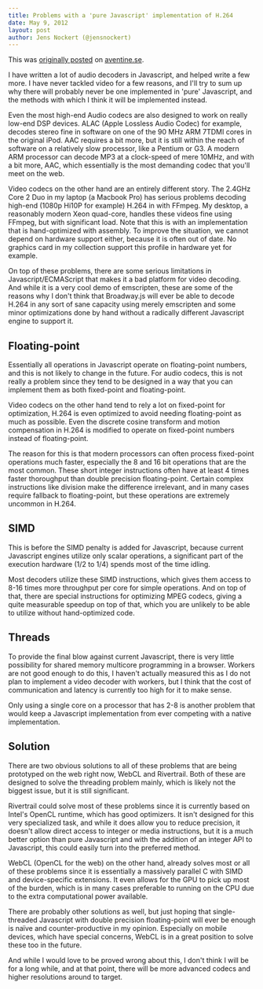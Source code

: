 ```yaml
---
title: Problems with a 'pure Javascript' implementation of H.264
date: May 9, 2012
layout: post
author: Jens Nockert (@jensnockert)
---
```


This was [originally posted](http://blog.aventine.se/post/22679577526/broadway-and-h264) on [aventine.se](http://aventine.se).


I have written a lot of audio decoders in Javascript, and helped write a few more. I have never tackled video for a few reasons, and I'll try to sum up why there will probably never be one implemented in 'pure' Javascript, and the methods with which I think it will be implemented instead.

Even the most high-end Audio codecs are also designed to work on really low-end DSP devices. ALAC (Apple Lossless Audio Codec) for example, decodes stereo fine in software on one of the 90 MHz ARM 7TDMI cores in the original iPod. AAC requires a bit more, but it is still within the reach of software on a relatively slow processor, like a Pentium or G3. A modern ARM processor can decode MP3 at a clock-speed of mere 10MHz, and with a bit more, AAC, which essentially is the most demanding codec that you'll meet on the web.

Video codecs on the other hand are an entirely different story. The 2.4GHz Core 2 Duo in my laptop (a Macbook Pro) has serious problems decoding high-end (1080p Hi10P for example) H.264 in with FFmpeg. My desktop, a reasonably modern Xeon quad-core, handles these videos fine using FFmpeg, but with significant load. Note that this is with an implementation that is hand-optimized with assembly. To improve the situation, we cannot depend on hardware support either, because it is often out of date. No graphics card in my collection support this profile in hardware yet for example.

On top of these problems, there are some serious limitations in Javascript/ECMAScript that makes it a bad platform for video decoding. And while it is a very cool demo of emscripten, these are some of the reasons why I don't think that Broadway.js will ever be able to decode H.264 in any sort of sane capacity using merely emscripten and some minor optimizations done by hand without a radically different Javascript engine to support it.


Floating-point
--------------------------------------------------------------------------------

Essentially all operations in Javascript operate on floating-point numbers, and this is not likely to change in the future. For audio codecs, this is not really a problem since they tend to be designed in a way that you can implement them as both fixed-point and floating-point.

Video codecs on the other hand tend to rely a lot on fixed-point for optimization, H.264 is even optimized to avoid needing floating-point as much as possible. Even the discrete cosine transform and motion compensation in H.264 is modified to operate on fixed-point numbers instead of floating-point.

The reason for this is that modern processors can often process fixed-point operations much faster, especially the 8 and 16 bit operations that are the most common. These short integer instructions often have at least 4 times faster thoroughput than double precision floating-point. Certain complex instructions like division make the difference irrelevant, and in many cases require fallback to floating-point, but these operations are extremely uncommon in H.264.


SIMD
--------------------------------------------------------------------------------

This is before the SIMD penalty is added for Javascript, because current Javascript engines utilize only scalar operations, a significant part of the execution hardware (1/2 to 1/4) spends most of the time idling.

Most decoders utilize these SIMD instructions, which gives them access to 8-16 times more throughput per core for simple operations. And on top of that, there are special instructions for optimizing MPEG codecs, giving a quite measurable speedup on top of that, which you are unlikely to be able to utilize without hand-optimized code.


Threads
--------------------------------------------------------------------------------

To provide the final blow against current Javascript, there is very little possibility for shared memory multicore programming in a browser. Workers are not good enough to do this, I haven't actually measured this as I do not plan to implement a video decoder with workers, but I think that the cost of communication and latency is currently too high for it to make sense.

Only using a single core on a processor that has 2-8 is another problem that would keep a Javascript implementation from ever competing with a native implementation.


Solution
--------------------------------------------------------------------------------

There are two obvious solutions to all of these problems that are being prototyped on the web right now, WebCL and Rivertrail. Both of these are designed to solve the threading problem mainly, which is likely not the biggest issue, but it is still significant.

Rivertrail could solve most of these problems since it is currently based on Intel's OpenCL runtime, which has good optimizers. It isn't designed for this very specialized task, and while it does allow you to reduce precision, it doesn't allow direct access to integer or media instructions, but it is a much better option than pure Javascript and with the addition of an integer API to Javascript, this could easily turn into the preferred method.

WebCL (OpenCL for the web) on the other hand, already solves most or all of these problems since it is essentially a massively parallel C with SIMD and device-specific extensions. It even allows for the GPU to pick up most of the burden, which is in many cases preferable to running on the CPU due to the extra computational power available.

There are probably other solutions as well, but just hoping that single-threaded Javascript with double precision floating-point will ever be enough is naïve and counter-productive in my opinion. Especially on mobile devices, which have special concerns, WebCL is in a great position to solve these too in the future.

And while I would love to be proved wrong about this, I don't think I will be for a long while, and at that point, there will be more advanced codecs and higher resolutions around to target.

